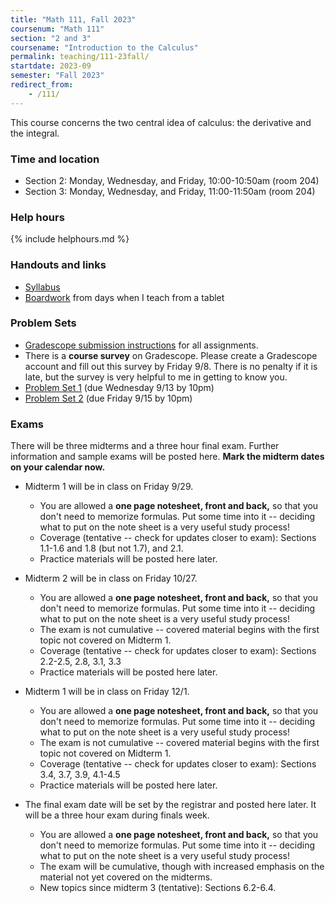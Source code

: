```yaml
---
title: "Math 111, Fall 2023"
coursenum: "Math 111"
section: "2 and 3"
coursename: "Introduction to the Calculus"
permalink: teaching/111-23fall/
startdate: 2023-09
semester: "Fall 2023"
redirect_from:
    - /111/
---
```


This course concerns the two central idea of calculus: the derivative and the integral.


### Time and location
* Section 2: Monday, Wednesday, and Friday, 10:00-10:50am (room 204)
* Section 3: Monday, Wednesday, and Friday, 11:00-11:50am (room 204)

### Help hours

{% include helphours.md %}

### Handouts and links
* [Syllabus](handouts/syllabus.pdf)
* [Boardwork](https://www.dropbox.com/scl/fo/nshvu9eb85zbvh8h90sbb/h?rlkey=qkv7vahdm4dghy8ch90ls2b92&dl=0) from days when I teach from a tablet

### Problem Sets
* [Gradescope submission instructions](handouts/gsinfo.pdf) for all assignments.
* There is a **course survey** on Gradescope. Please create a Gradescope account and fill out this survey by Friday 9/8. There is no penalty if it is late, but the survey is very helpful to me in getting to know you.
* [Problem Set 1](psets/pset1.pdf) (due Wednesday 9/13 by 10pm)
* [Problem Set 2](psets/pset2.pdf) (due Friday 9/15 by 10pm)


### Exams
There will be three midterms and a three hour final exam. Further information and sample exams will be posted here. **Mark the midterm dates on your calendar now.**

* Midterm 1 will be in class on Friday 9/29.
    * You are allowed a **one page notesheet, front and back,** so that you don't need to memorize formulas. Put some time into it -- deciding what to put on the note sheet is a very useful study process!
    * Coverage (tentative -- check for updates closer to exam): Sections 1.1-1.6 and 1.8 (but not 1.7), and 2.1.
    * Practice materials will be posted here later.

* Midterm 2 will be in class on Friday 10/27.
    * You are allowed a **one page notesheet, front and back,** so that you don't need to memorize formulas. Put some time into it -- deciding what to put on the note sheet is a very useful study process!
    * The exam is not cumulative -- covered material begins with the first topic not covered on Midterm 1.
    * Coverage (tentative -- check for updates closer to exam): Sections 2.2-2.5, 2.8, 3.1, 3.3
    * Practice materials will be posted here later.

* Midterm 1 will be in class on Friday 12/1.
    * You are allowed a **one page notesheet, front and back,** so that you don't need to memorize formulas. Put some time into it -- deciding what to put on the note sheet is a very useful study process!
    * The exam is not cumulative -- covered material begins with the first topic not covered on Midterm 1.
    * Coverage (tentative -- check for updates closer to exam): Sections 3.4, 3.7, 3.9, 4.1-4.5
    * Practice materials will be posted here later.

* The final exam date will be set by the registrar and posted here later. It will be a three hour exam during finals week.
     * You are allowed a **one page notesheet, front and back,** so that you don't need to memorize formulas. Put some time into it -- deciding what to put on the note sheet is a very useful study process!
     * The exam will be cumulative, though with increased emphasis on the material not yet covered on the midterms. 
    * New topics since midterm 3 (tentative): Sections 6.2-6.4.
